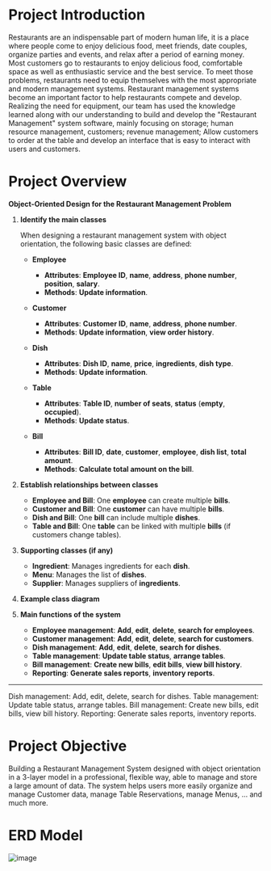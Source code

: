 # Project Introduction
Restaurants are an indispensable part of modern human life, it is a place where people come to enjoy delicious food, meet friends, date couples, organize parties and events, and relax after a period of earning money. Most customers go to restaurants to enjoy delicious food, comfortable space as well as enthusiastic service and the best service. To meet those problems, restaurants need to equip themselves with the most appropriate and modern management systems. Restaurant management systems become an important factor to help restaurants compete and develop. Realizing the need for equipment, our team has used the knowledge learned along with our understanding to build and develop the "Restaurant Management" system software, mainly focusing on storage; human resource management, customers; revenue management; Allow customers to order at the table and develop an interface that is easy to interact with users and customers.
# Project Overview

**Object-Oriented Design for the Restaurant Management Problem**

1. **Identify the main classes**

   When designing a restaurant management system with object orientation, the following basic classes are defined:

   - **Employee**
     - **Attributes**: **Employee ID**, **name**, **address**, **phone number**, **position**, **salary**.
     - **Methods**: **Update information**.

   - **Customer**
     - **Attributes**: **Customer ID**, **name**, **address**, **phone number**.
     - **Methods**: **Update information**, **view order history**.

   - **Dish**
     - **Attributes**: **Dish ID**, **name**, **price**, **ingredients**, **dish type**.
     - **Methods**: **Update information**.

   - **Table**
     - **Attributes**: **Table ID**, **number of seats**, **status** (**empty**, **occupied**).
     - **Methods**: **Update status**.

   - **Bill**
     - **Attributes**: **Bill ID**, **date**, **customer**, **employee**, **dish list**, **total amount**.
     - **Methods**: **Calculate total amount on the bill**.

2. **Establish relationships between classes**

   - **Employee and Bill**: One **employee** can create multiple **bills**.
   - **Customer and Bill**: One **customer** can have multiple **bills**.
   - **Dish and Bill**: One **bill** can include multiple **dishes**.
   - **Table and Bill**: One **table** can be linked with multiple **bills** (if customers change tables).

3. **Supporting classes (if any)**

   - **Ingredient**: Manages ingredients for each **dish**.
   - **Menu**: Manages the list of **dishes**.
   - **Supplier**: Manages suppliers of **ingredients**.

4. **Example class diagram**

5. **Main functions of the system**

   - **Employee management**: **Add**, **edit**, **delete**, **search for employees**.
   - **Customer management**: **Add**, **edit**, **delete**, **search for customers**.
   - **Dish management**: **Add**, **edit**, **delete**, **search for dishes**.
   - **Table management**: **Update table status**, **arrange tables**.
   - **Bill management**: **Create new bills**, **edit bills**, **view bill history**.
   - **Reporting**: **Generate sales reports**, **inventory reports**.

---

Dish management: Add, edit, delete, search for dishes.
Table management: Update table status, arrange tables.
Bill management: Create new bills, edit bills, view bill history.
Reporting: Generate sales reports, inventory reports.
# Project Objective
Building a Restaurant Management System designed with object orientation in a 3-layer model in a professional, flexible way, able to manage and store a large amount of data. The system helps users more easily organize and manage Customer data, manage Table Reservations, manage Menus, ... and much more.
# ERD Model 
![image](https://github.com/user-attachments/assets/14ef617d-8ff5-43c8-b2bd-eeb013b9912c)

